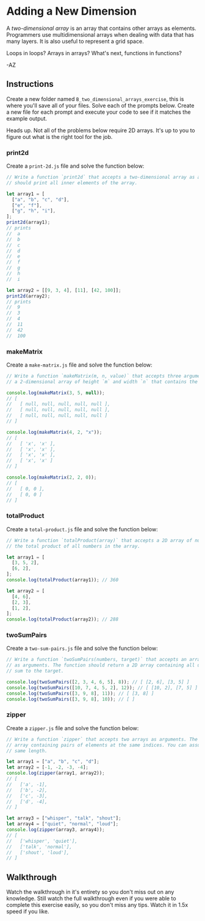 # Adding a New Dimension

A _two-dimensional array_ is an array that contains other arrays as elements. Programmers use
multidimensional arrays when dealing with data that has many layers. It is also useful to represent
a grid space.

Loops in loops? Arrays in arrays? What's next, functions in functions?

-AZ

## Instructions

Create a new folder named `B_two_dimensional_arrays_exercise`, this is where you'll save all of your
files. Solve each of the prompts below. Create a new file for each prompt and execute your code to
see if it matches the example output.

Heads up. Not all of the problems below require 2D arrays. It's up to you to figure out what is the
right tool for the job.

### print2d

Create a `print-2d.js` file and solve the function below:

```js
// Write a function `print2d` that accepts a two-dimensional array as an argument. The function
// should print all inner elements of the array.

let array1 = [
  ["a", "b", "c", "d"],
  ["e", "f"],
  ["g", "h", "i"],
];
print2d(array1);
// prints
//  a
//  b
//  c
//  d
//  e
//  f
//  g
//  h
//  i

let array2 = [[9, 3, 4], [11], [42, 100]];
print2d(array2);
// prints
//  9
//  3
//  4
//  11
//  42
//  100
```

### makeMatrix

Create a `make-matrix.js` file and solve the function below:

```js
// Write a function `makeMatrix(m, n, value)` that accepts three arguments. The function should return
// a 2-dimensional array of height `m` and width `n` that contains the `value` as every element.

console.log(makeMatrix(3, 5, null));
// [
//   [ null, null, null, null, null ],
//   [ null, null, null, null, null ],
//   [ null, null, null, null, null ]
// ]

console.log(makeMatrix(4, 2, "x"));
// [
//   [ 'x', 'x' ],
//   [ 'x', 'x' ],
//   [ 'x', 'x' ],
//   [ 'x', 'x' ]
// ]

console.log(makeMatrix(2, 2, 0));
// [
//   [ 0, 0 ],
//   [ 0, 0 ]
// ]
```

### totalProduct

Create a `total-product.js` file and solve the function below:

```js
// Write a function `totalProduct(array)` that accepts a 2D array of numbers. The function should return
// the total product of all numbers in the array.

let array1 = [
  [3, 5, 2],
  [6, 2],
];
console.log(totalProduct(array1)); // 360

let array2 = [
  [4, 6],
  [2, 3],
  [1, 2],
];
console.log(totalProduct(array2)); // 288
```

### twoSumPairs

Create a `two-sum-pairs.js` file and solve the function below:

```js
// Write a function `twoSumPairs(numbers, target)` that accepts an array of numbers and a target number
// as arguments. The function should return a 2D array containing all unique pairs of elements that
// sum to the target.

console.log(twoSumPairs([2, 3, 4, 6, 5], 8)); // [ [2, 6], [3, 5] ]
console.log(twoSumPairs([10, 7, 4, 5, 2], 12)); // [ [10, 2], [7, 5] ]
console.log(twoSumPairs([3, 9, 8], 11)); // [ [3, 8] ]
console.log(twoSumPairs([3, 9, 8], 10)); // [ ]
```

### zipper

Create a `zipper.js` file and solve the function below:

```js
// Write a function `zipper` that accepts two arrays as arguments. The function should return a 2D
// array containing pairs of elements at the same indices. You can assume that the arrays have the 
// same length.

let array1 = ["a", "b", "c", "d"];
let array2 = [-1, -2, -3, -4];
console.log(zipper(array1, array2));
// [
//   ['a', -1],
//   ['b', -2],
//   ['c', -3],
//   ['d', -4],
// ]

let array3 = ["whisper", "talk", "shout"];
let array4 = ["quiet", "normal", "loud"];
console.log(zipper(array3, array4));
// [
//   ['whisper', 'quiet'],
//   ['talk', 'normal'],
//   ['shout', 'loud'],
// ]
```

## Walkthrough

Watch the walkthrough in it's entirety so you don't miss out on any knowledge. Still watch the full
walkthrough even if you were able to complete this exercise easily, so you don't miss any tips.
Watch it in 1.5x speed if you like.
